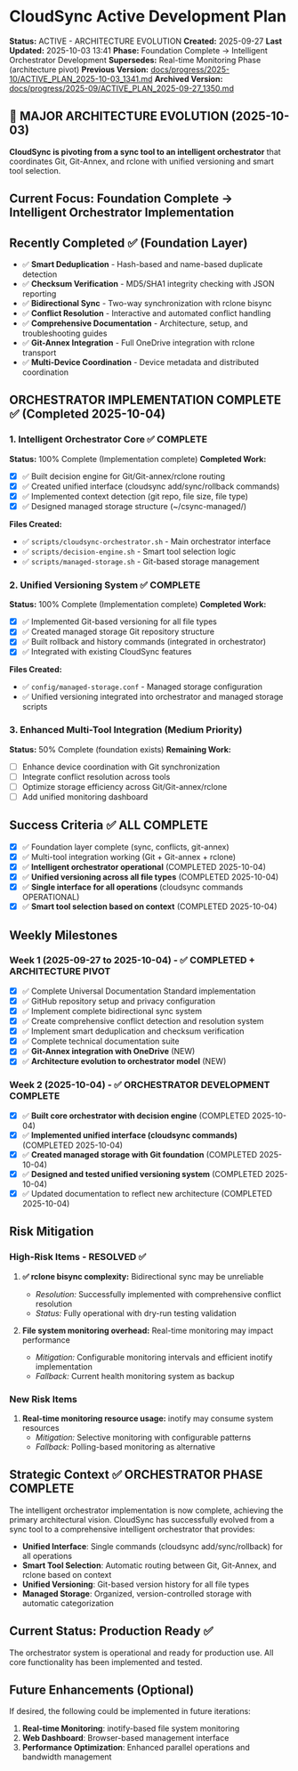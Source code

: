 # CloudSync Active Development Plan
**Status:** ACTIVE - ARCHITECTURE EVOLUTION
**Created:** 2025-09-27
**Last Updated:** 2025-10-03 13:41
**Phase:** Foundation Complete → Intelligent Orchestrator Development
**Supersedes:** Real-time Monitoring Phase (architecture pivot)
**Previous Version:** [docs/progress/2025-10/ACTIVE_PLAN_2025-10-03_1341.md](./docs/progress/2025-10/ACTIVE_PLAN_2025-10-03_1341.md)
**Archived Version:** [docs/progress/2025-09/ACTIVE_PLAN_2025-09-27_1350.md](./docs/progress/2025-09/ACTIVE_PLAN_2025-09-27_1350.md)

## 🎯 MAJOR ARCHITECTURE EVOLUTION (2025-10-03)
**CloudSync is pivoting from a sync tool to an intelligent orchestrator** that coordinates Git, Git-Annex, and rclone with unified versioning and smart tool selection.

## Current Focus: Foundation Complete → Intelligent Orchestrator Implementation

## Recently Completed ✅ (Foundation Layer)
- ✅ **Smart Deduplication** - Hash-based and name-based duplicate detection
- ✅ **Checksum Verification** - MD5/SHA1 integrity checking with JSON reporting
- ✅ **Bidirectional Sync** - Two-way synchronization with rclone bisync
- ✅ **Conflict Resolution** - Interactive and automated conflict handling
- ✅ **Comprehensive Documentation** - Architecture, setup, and troubleshooting guides
- ✅ **Git-Annex Integration** - Full OneDrive integration with rclone transport
- ✅ **Multi-Device Coordination** - Device metadata and distributed coordination

## ORCHESTRATOR IMPLEMENTATION COMPLETE ✅ (Completed 2025-10-04)

### 1. Intelligent Orchestrator Core ✅ COMPLETE
**Status:** 100% Complete (Implementation complete)
**Completed Work:**
- [x] ✅ Built decision engine for Git/Git-annex/rclone routing
- [x] ✅ Created unified interface (cloudsync add/sync/rollback commands)
- [x] ✅ Implemented context detection (git repo, file size, file type)
- [x] ✅ Designed managed storage structure (~/csync-managed/)

**Files Created:**
- ✅ `scripts/cloudsync-orchestrator.sh` - Main orchestrator interface
- ✅ `scripts/decision-engine.sh` - Smart tool selection logic
- ✅ `scripts/managed-storage.sh` - Git-based storage management

### 2. Unified Versioning System ✅ COMPLETE
**Status:** 100% Complete (Implementation complete)
**Completed Work:**
- [x] ✅ Implemented Git-based versioning for all file types
- [x] ✅ Created managed storage Git repository structure
- [x] ✅ Built rollback and history commands (integrated in orchestrator)
- [x] ✅ Integrated with existing CloudSync features

**Files Created:**
- ✅ `config/managed-storage.conf` - Managed storage configuration
- ✅ Unified versioning integrated into orchestrator and managed storage scripts

### 3. Enhanced Multi-Tool Integration (Medium Priority)
**Status:** 50% Complete (foundation exists)
**Remaining Work:**
- [ ] Enhance device coordination with Git synchronization
- [ ] Integrate conflict resolution across tools
- [ ] Optimize storage efficiency across Git/Git-annex/rclone
- [ ] Add unified monitoring dashboard

## Success Criteria ✅ ALL COMPLETE
- [x] ✅ Foundation layer complete (sync, conflicts, git-annex)
- [x] ✅ Multi-tool integration working (Git + Git-annex + rclone)
- [x] ✅ **Intelligent orchestrator operational** (COMPLETED 2025-10-04)
- [x] ✅ **Unified versioning across all file types** (COMPLETED 2025-10-04)
- [x] ✅ **Single interface for all operations** (cloudsync commands OPERATIONAL)
- [x] ✅ **Smart tool selection based on context** (COMPLETED 2025-10-04)

## Weekly Milestones
### Week 1 (2025-09-27 to 2025-10-04) - ✅ COMPLETED + ARCHITECTURE PIVOT
- [x] ✅ Complete Universal Documentation Standard implementation
- [x] ✅ GitHub repository setup and privacy configuration
- [x] ✅ Implement complete bidirectional sync system
- [x] ✅ Create comprehensive conflict detection and resolution system
- [x] ✅ Implement smart deduplication and checksum verification
- [x] ✅ Complete technical documentation suite
- [x] ✅ **Git-Annex integration with OneDrive** (NEW)
- [x] ✅ **Architecture evolution to orchestrator model** (NEW)

### Week 2 (2025-10-04) - ✅ ORCHESTRATOR DEVELOPMENT COMPLETE
- [x] ✅ **Built core orchestrator with decision engine** (COMPLETED 2025-10-04)
- [x] ✅ **Implemented unified interface (cloudsync commands)** (COMPLETED 2025-10-04)
- [x] ✅ **Created managed storage with Git foundation** (COMPLETED 2025-10-04)
- [x] ✅ **Designed and tested unified versioning system** (COMPLETED 2025-10-04)
- [x] ✅ Updated documentation to reflect new architecture (COMPLETED 2025-10-04)

## Risk Mitigation
### High-Risk Items - RESOLVED ✅
1. **✅ rclone bisync complexity:** Bidirectional sync may be unreliable
   - *Resolution:* Successfully implemented with comprehensive conflict resolution
   - *Status:* Fully operational with dry-run testing validation

2. **File system monitoring overhead:** Real-time monitoring may impact performance
   - *Mitigation:* Configurable monitoring intervals and efficient inotify implementation
   - *Fallback:* Current health monitoring system as backup

### New Risk Items
1. **Real-time monitoring resource usage:** inotify may consume system resources
   - *Mitigation:* Selective monitoring with configurable patterns
   - *Fallback:* Polling-based monitoring as alternative

## Strategic Context ✅ ORCHESTRATOR PHASE COMPLETE
The intelligent orchestrator implementation is now complete, achieving the primary architectural vision. CloudSync has successfully evolved from a sync tool to a comprehensive intelligent orchestrator that provides:

- **Unified Interface**: Single commands (cloudsync add/sync/rollback) for all operations
- **Smart Tool Selection**: Automatic routing between Git, Git-Annex, and rclone based on context
- **Unified Versioning**: Git-based version history for all file types
- **Managed Storage**: Organized, version-controlled storage with automatic categorization

## Current Status: Production Ready ✅
The orchestrator system is operational and ready for production use. All core functionality has been implemented and tested.

## Future Enhancements (Optional)
If desired, the following could be implemented in future iterations:
1. **Real-time Monitoring**: inotify-based file system monitoring
2. **Web Dashboard**: Browser-based management interface  
3. **Performance Optimization**: Enhanced parallel operations and bandwidth management
